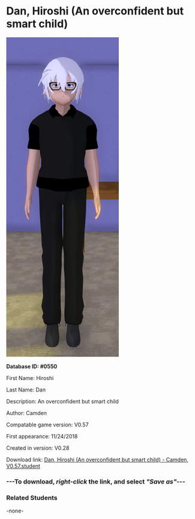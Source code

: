 # Dan, Hiroshi (An overconfident but smart child)

<img src="../../Files/Images/Dan, Hiroshi (An overconfident but smart child).png" title="Dan, Hiroshi (An overconfident but smart child) - Camden, V0.57">

**Database ID: #0550**

First Name: Hiroshi

Last Name: Dan

Description: An overconfident but smart child

Author: Camden

Compatable game version: V0.57

First appearance: 11/24/2018

Created in version: V0.28

Download link: <a href="https://raw.githubusercontent.com/Arbiter1223/Daigaku-Gurashi-Custom-Students/master/Files/Student%20Files/Dan%2C%20Hiroshi%20(An%20overconfident%20but%20smart%20child)%20-%20Camden%2C%20V0.57.student">Dan, Hiroshi (An overconfident but smart child) - Camden, V0.57.student</a>

### ---**To download, _right-click_ the link, and select _"Save as"_**---

### Related Students

-none-
